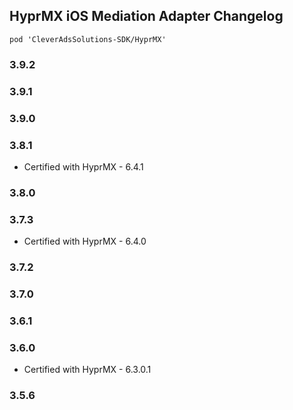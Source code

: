## HyprMX iOS Mediation Adapter Changelog
`pod 'CleverAdsSolutions-SDK/HyprMX'`

### 3.9.2

### 3.9.1

### 3.9.0

### 3.8.1
- Certified with HyprMX - 6.4.1

### 3.8.0

### 3.7.3
- Certified with HyprMX - 6.4.0

### 3.7.2

### 3.7.0

### 3.6.1

### 3.6.0
- Certified with HyprMX - 6.3.0.1

### 3.5.6
